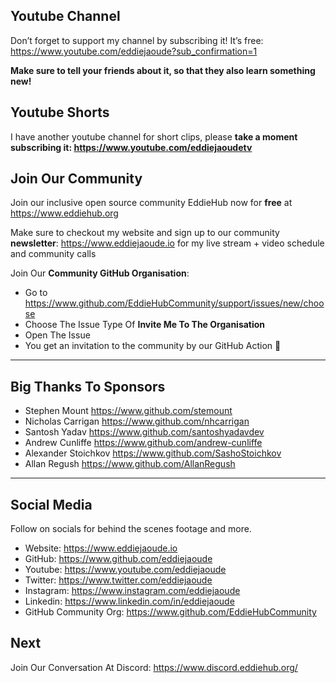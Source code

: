## Youtube Channel
Don’t forget to support my channel by subscribing it! It’s free: https://www.youtube.com/eddiejaoude?sub_confirmation=1

**Make sure to tell your friends about it, so that they also learn something new!**

## Youtube Shorts
I have another youtube channel for short clips, please **take a moment subscribing it: https://www.youtube.com/eddiejaoudetv**

## Join Our Community
Join our inclusive open source community EddieHub now for **free** at https://www.eddiehub.org

Make sure to checkout my website and sign up to our community **newsletter**: https://www.eddiejaoude.io for my live stream + video schedule and community calls

Join Our **Community GitHub Organisation**:

- Go to https://www.github.com/EddieHubCommunity/support/issues/new/choose 
- Choose The Issue Type Of **Invite Me To The Organisation**
- Open The Issue
- You get an invitation to the community by our GitHub Action 🎉

---------------------------------------------------------------------------------------------------

## Big Thanks To Sponsors

- Stephen Mount https://www.github.com/stemount
- Nicholas Carrigan https://www.github.com/nhcarrigan
- Santosh Yadav https://www.github.com/santoshyadavdev
- Andrew Cunliffe https://www.github.com/andrew-cunliffe
- Alexander Stoichkov https://www.github.com/SashoStoichkov
- Allan Regush https://www.github.com/AllanRegush

---------------------------------------------------------------------------------------------------

## Social Media
Follow on socials for behind the scenes footage and more.

- Website: https://www.eddiejaoude.io 
- GitHub: https://www.github.com/eddiejaoude
- Youtube: https://www.youtube.com/eddiejaoude
- Twitter: https://www.twitter.com/eddiejaoude
- Instagram: https://www.instagram.com/eddiejaoude
- Linkedin: https://www.linkedin.com/in/eddiejaoude
- GitHub Community Org: https://www.github.com/EddieHubCommunity

## Next
Join Our Conversation At Discord: https://www.discord.eddiehub.org/
